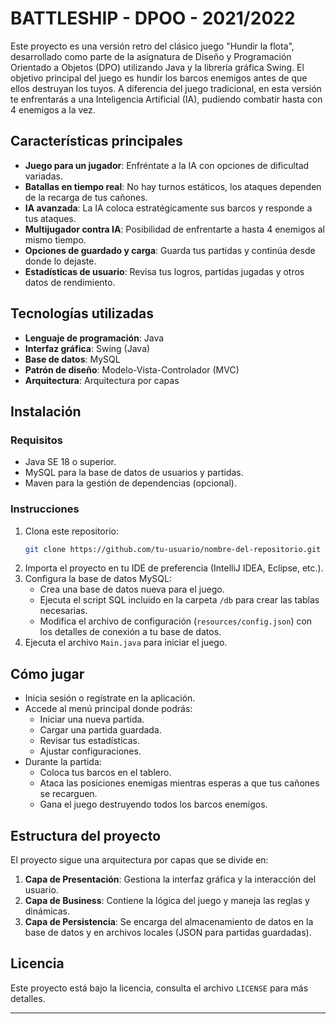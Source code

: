 # BATTLESHIP - DPOO - 2021/2022

Este proyecto es una versión retro del clásico juego "Hundir la flota", desarrollado como parte de la asignatura de Diseño y Programación Orientado a Objetos (DPO) utilizando Java y la librería gráfica Swing. El objetivo principal del juego es hundir los barcos enemigos antes de que ellos destruyan los tuyos. A diferencia del juego tradicional, en esta versión te enfrentarás a una Inteligencia Artificial (IA), pudiendo combatir hasta con 4 enemigos a la vez.

## **Características principales**
- **Juego para un jugador**: Enfréntate a la IA con opciones de dificultad variadas.
- **Batallas en tiempo real**: No hay turnos estáticos, los ataques dependen de la recarga de tus cañones.
- **IA avanzada**: La IA coloca estratégicamente sus barcos y responde a tus ataques.
- **Multijugador contra IA**: Posibilidad de enfrentarte a hasta 4 enemigos al mismo tiempo.
- **Opciones de guardado y carga**: Guarda tus partidas y continúa desde donde lo dejaste.
- **Estadísticas de usuario**: Revisa tus logros, partidas jugadas y otros datos de rendimiento.

## **Tecnologías utilizadas**
- **Lenguaje de programación**: Java
- **Interfaz gráfica**: Swing (Java)
- **Base de datos**: MySQL
- **Patrón de diseño**: Modelo-Vista-Controlador (MVC)
- **Arquitectura**: Arquitectura por capas

## **Instalación**
### Requisitos
- Java SE 18 o superior.
- MySQL para la base de datos de usuarios y partidas.
- Maven para la gestión de dependencias (opcional).

### Instrucciones
1. Clona este repositorio:
   ```bash
   git clone https://github.com/tu-usuario/nombre-del-repositorio.git
   ```
2. Importa el proyecto en tu IDE de preferencia (IntelliJ IDEA, Eclipse, etc.).
3. Configura la base de datos MySQL:
    - Crea una base de datos nueva para el juego.
    - Ejecuta el script SQL incluido en la carpeta `/db` para crear las tablas necesarias.
    - Modifica el archivo de configuración (`resources/config.json`) con los detalles de conexión a tu base de datos.
4. Ejecuta el archivo `Main.java` para iniciar el juego.

## **Cómo jugar**
- Inicia sesión o regístrate en la aplicación.
- Accede al menú principal donde podrás:
    - Iniciar una nueva partida.
    - Cargar una partida guardada.
    - Revisar tus estadísticas.
    - Ajustar configuraciones.
- Durante la partida:
    - Coloca tus barcos en el tablero.
    - Ataca las posiciones enemigas mientras esperas a que tus cañones se recarguen.
    - Gana el juego destruyendo todos los barcos enemigos.

## **Estructura del proyecto**
El proyecto sigue una arquitectura por capas que se divide en:
1. **Capa de Presentación**: Gestiona la interfaz gráfica y la interacción del usuario.
2. **Capa de Business**: Contiene la lógica del juego y maneja las reglas y dinámicas.
3. **Capa de Persistencia**: Se encarga del almacenamiento de datos en la base de datos y en archivos locales (JSON para partidas guardadas).

## **Licencia**
Este proyecto está bajo la licencia, consulta el archivo `LICENSE` para más detalles.

---
